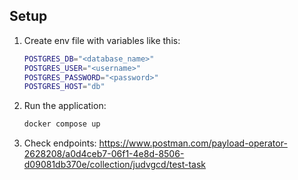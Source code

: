 ## Setup

1. Create env file with variables like this:
    ```bash
    POSTGRES_DB="<database_name>"
    POSTGRES_USER="<username>"
    POSTGRES_PASSWORD="<password>"
    POSTGRES_HOST="db"
    ```

2. Run the application:
    ```bash
    docker compose up
    ```

3. Check endpoints:
    https://www.postman.com/payload-operator-2628208/a0d4ceb7-06f1-4e8d-8506-d09081db370e/collection/judvgcd/test-task
